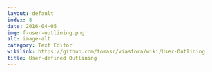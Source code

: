 ```yaml
---
layout: default
index: 8
date: 2016-04-05
img: f-user-outlining.png
alt: image-alt
category: Text Editor
wikilink: https://github.com/tomasr/viasfora/wiki/User-Outlining
title: User-defined Outlining
---
```


